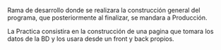 Rama de desarrollo donde se realizara la construcción general del programa, que posteriormente al finalizar, se mandara a Producción.

La Practica consistira en  la construcción de una pagina que tomara los datos de la BD y los usara desde un front y back propios.
